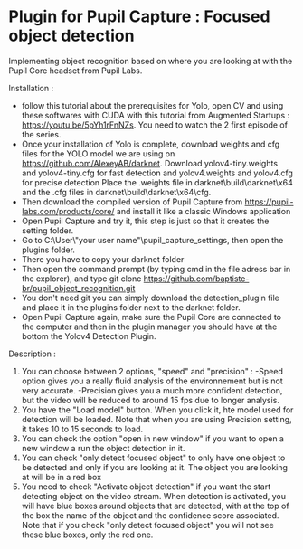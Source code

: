 # Plugin for Pupil Capture : Focused object detection
Implementing object recognition based on where you are looking at with the Pupil Core headset from Pupil Labs.

Installation : 
- follow this tutorial about the prerequisites for Yolo, open CV and using these softwares with CUDA with this tutorial from Augmented Startups : 
  https://youtu.be/5pYh1rFnNZs. You need to watch the 2 first episode of the series.
- Once your installation of Yolo is complete, download weights and cfg files for the YOLO model we are using on https://github.com/AlexeyAB/darknet.
  Download yolov4-tiny.weights and yolov4-tiny.cfg for fast detection and yolov4.weights and yolov4.cfg for precise detection
  Place the .weights file in darknet\build\darknet\x64 
  and the .cfg files in darknet\build\darknet\x64\cfg.
- Then download the compiled version of Pupil Capture from https://pupil-labs.com/products/core/ and install it like a classic Windows application
- Open Pupil Capture and try it, this step is just so that it creates the setting folder.
- Go to C:\User\\"your user name"\pupil_capture_settings, then open the plugins folder.
- There you have to copy your darknet folder
- Then open the command prompt (by typing cmd in the file adress bar in the explorer), and type git clone https://github.com/baptiste-br/pupil_object_recognition.git
- You don't need git you can simply download the detection_plugin file and place it in the plugins folder next to the darknet folder.
- Open Pupil Capture again, make sure the Pupil Core are connected to the computer and then in the plugin manager you should have at the bottom the Yolov4 Detection Plugin.

Description : 
1. You can choose between 2 options, "speed" and "precision" : 
  -Speed option gives you a really fluid analysis of the environnement but is not very accurate.
  -Precision gives you a much more confident detection, but the video will be reduced to around 15 fps due to longer analysis.
2. You have the "Load model" button. When you click it, hte model used for detection will be loaded. Note that when you are using Precision setting, it takes 10 to 15 seconds to load.
3. You can check the option "open in new window" if you want to open a new window a run the object detection in it.
4. You can check "only detect focused object" to only have one object to be detected and only if you are looking at it. The object you are looking at will be in a red box
5. You need to check "Activate object detection" if you want the start detecting object on the video stream.
 When detection is activated, you will have blue boxes around objects that are detected, with at the top of the box the name of the object and the confidence score associated. Note that if you check "only detect focused object" you will not see these blue boxes, only the red one.
